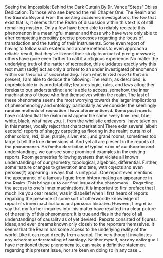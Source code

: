 Seeing the Impossible: Behind the Dark Curtain 
By Dr. Vance "Steps" Obliss
Dedication: To those who see beyond the veil
Chapter One: The Realm and the Secrets Beyond
From the existing academic investigations, the few that exist that is, it seems that the Realm of discussion within this text is of still remaining mystery. Only a few have been able to reliably recreate this phenomenon in a meaningful manner and those who have were only able to after completing incredibly precise processes regarding the focus of transduction and the tuning of their instruments. Some even report of having to follow such esoteric and arcane methods to even approach a reliable result, that they've likened their study to an act of pure guesswork; others have gone even farther to call it a religious experience. No matter the underlying truth of the matter of recreation, this elucidates exactly why this text must (sadly) act as only a primer to an under investigated phenomenon within our theories of understanding. 
From what limited reports that are present, I am able to deduce the following: The realm, as described, is unpredictable in its predictability; features logic, rules, and laws altogether foreign to our understanding; and is able to access, somehow, the inner machinations of those who find themselves within the realm. The last of these phenomena seems the most worrying towards the larger implications of phenomenology and ontology, particularly as we consider the seemingly random methods of recreation I have aforementioned.
Some past reports have dictated that the realm must appear the same every time: red, blue, white, black, what have you. I, from the wholistic endeavors I have taken on in this matter, vocally reject that characterization! There exist several (albeit esoteric) reports of shaggy carpeting as flooring in the realm; curtains of other colors, red, blue, purple, silver, etc.; and grand rooms, sometimes too large to tell the true dimensions of. And yet all are present in the reports of the phenomenon. As for the dereliction of typical rules of our theories and understandings, we can see some prominent examples in the existing reports. Room geometries following systems that violate all known understandings of our geometry; topological, algebraic, differential. Further, some feature changes to gravitation and time, with objects and even persons(?) appearing in ways that is untypical. One report even mentions the appearance of a famous figure from history making an appearance in the Realm. This brings us to our final issue of the phenomena...
Regarding the access to one's inner machinations, it is important to first preface that I, much like you dear reader, was in disbelief when I first heard of reports regarding the presence of some sort of otherworldly knowledge of reporter's inner machinations and personal histories. However, I regret to say that my further inquiries into this matter have resulted in a clear picture of the reality of this phenomenon: it is true and flies in the face of all understandings of causality as of yet devised. Reports consisted of figures, ideas, and even dreams known only closely to the reporters themselves. It seems that the Realm has some access to the underlying reality of the world. Like it can read directly from a script. The very thought invalidates any coherent understanding of ontology. Neither myself, nor any colleague I have mentioned these phenomena to, can make a definitive statement regarding this present issue, nor are keen on doing so in any case...